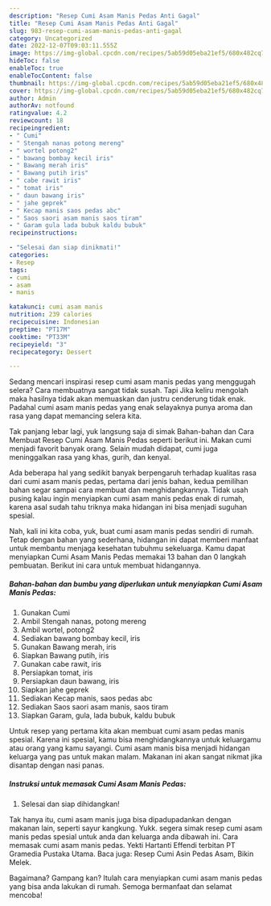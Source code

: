 ```yaml
---
description: "Resep Cumi Asam Manis Pedas Anti Gagal"
title: "Resep Cumi Asam Manis Pedas Anti Gagal"
slug: 983-resep-cumi-asam-manis-pedas-anti-gagal
category: Uncategorized
date: 2022-12-07T09:03:11.555Z
image: https://img-global.cpcdn.com/recipes/5ab59d05eba21ef5/680x482cq70/cumi-asam-manis-pedas-foto-resep-utama.jpg
hideToc: false
enableToc: true
enableTocContent: false
thumbnail: https://img-global.cpcdn.com/recipes/5ab59d05eba21ef5/680x482cq70/cumi-asam-manis-pedas-foto-resep-utama.jpg
cover: https://img-global.cpcdn.com/recipes/5ab59d05eba21ef5/680x482cq70/cumi-asam-manis-pedas-foto-resep-utama.jpg
author: Admin
authorAv: notfound
ratingvalue: 4.2
reviewcount: 18
recipeingredient:
- " Cumi"
- " Stengah nanas potong mereng"
- " wortel potong2"
- " bawang bombay kecil iris"
- " Bawang merah iris"
- " Bawang putih iris"
- " cabe rawit iris"
- " tomat iris"
- " daun bawang iris"
- " jahe geprek"
- " Kecap manis saos pedas abc"
- " Saos saori asam manis saos tiram"
- " Garam gula lada bubuk kaldu bubuk"
recipeinstructions:

- "Selesai dan siap dinikmati!"
categories:
- Resep
tags:
- cumi
- asam
- manis

katakunci: cumi asam manis 
nutrition: 239 calories
recipecuisine: Indonesian
preptime: "PT17M"
cooktime: "PT33M"
recipeyield: "3"
recipecategory: Dessert

---
```



Sedang mencari inspirasi resep cumi asam manis pedas yang menggugah selera? Cara membuatnya sangat tidak susah. Tapi Jika keliru mengolah maka hasilnya tidak akan memuaskan dan justru cenderung tidak enak. Padahal cumi asam manis pedas yang enak selayaknya punya aroma dan rasa yang dapat memancing selera kita.


Tak panjang lebar lagi, yuk langsung saja di simak Bahan-bahan dan Cara Membuat Resep Cumi Asam Manis Pedas seperti berikut ini. Makan cumi menjadi favorit banyak orang. Selain mudah didapat, cumi juga meninggalkan rasa yang khas, gurih, dan kenyal.

Ada beberapa hal yang sedikit banyak berpengaruh terhadap kualitas rasa dari cumi asam manis pedas, pertama dari jenis bahan, kedua pemilihan bahan segar sampai cara membuat dan menghidangkannya. Tidak usah pusing kalau ingin menyiapkan cumi asam manis pedas enak di rumah, karena asal sudah tahu triknya maka hidangan ini bisa menjadi suguhan spesial.


Nah, kali ini kita coba, yuk, buat cumi asam manis pedas sendiri di rumah. Tetap dengan bahan yang sederhana, hidangan ini dapat memberi manfaat untuk membantu menjaga kesehatan tubuhmu sekeluarga. Kamu dapat menyiapkan Cumi Asam Manis Pedas memakai 13 bahan dan 0 langkah pembuatan. Berikut ini cara untuk membuat hidangannya.

<!--inarticleads1-->

##### Bahan-bahan dan bumbu yang diperlukan untuk menyiapkan Cumi Asam Manis Pedas:

1. Gunakan  Cumi
1. Ambil  Stengah nanas, potong mereng
1. Ambil  wortel, potong2
1. Sediakan  bawang bombay kecil, iris
1. Gunakan  Bawang merah, iris
1. Siapkan  Bawang putih, iris
1. Gunakan  cabe rawit, iris
1. Persiapkan  tomat, iris
1. Persiapkan  daun bawang, iris
1. Siapkan  jahe geprek
1. Sediakan  Kecap manis, saos pedas abc
1. Sediakan  Saos saori asam manis, saos tiram
1. Siapkan  Garam, gula, lada bubuk, kaldu bubuk


Untuk resep yang pertama kita akan membuat cumi asam pedas manis spesial. Karena ini spesial, kamu bisa menghidangkannya untuk keluargamu atau orang yang kamu sayangi. Cumi asam manis bisa menjadi hidangan keluarga yang pas untuk makan malam. Makanan ini akan sangat nikmat jika disantap dengan nasi panas. 

<!--inarticleads2-->

##### Instruksi untuk memasak Cumi Asam Manis Pedas:


1. Selesai dan siap dihidangkan!

Tak hanya itu, cumi asam manis juga bisa dipadupadankan dengan makanan lain, seperti sayur kangkung. Yukk. segera simak resep cumi asam manis pedas spesial untuk anda dan keluarga anda dibawah ini. Cara memasak cumi asam manis pedas. Yekti Hartanti Effendi terbitan PT Gramedia Pustaka Utama. Baca juga: Resep Cumi Asin Pedas Asam, Bikin Melek. 

Bagaimana? Gampang kan? Itulah cara menyiapkan cumi asam manis pedas yang bisa anda lakukan di rumah. Semoga bermanfaat dan selamat mencoba!
